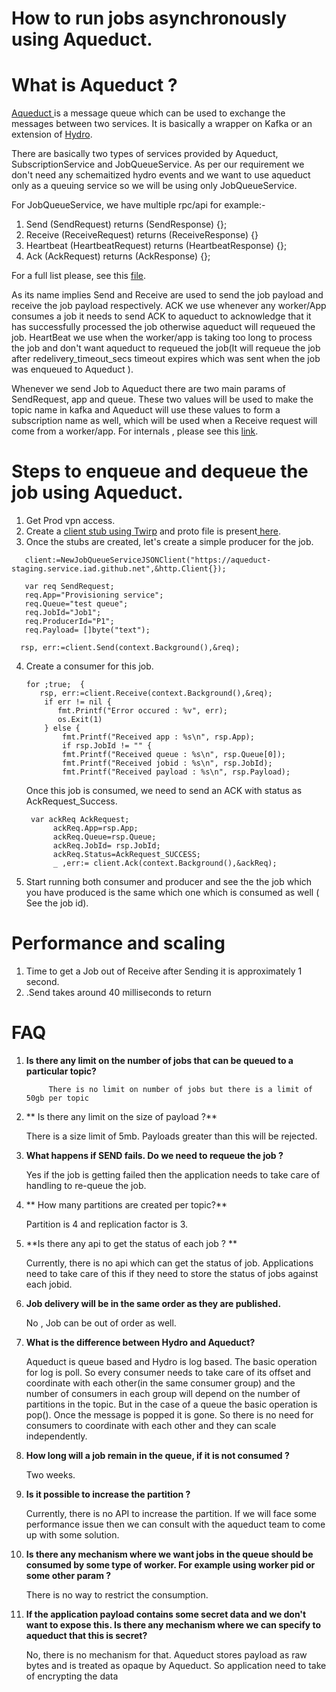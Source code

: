 # How to run jobs asynchronously using Aqueduct.


# What is Aqueduct ?

[Aqueduct ](https://github.com/github/aqueduct)is  a message queue which can be used  to exchange the messages between two services. It is basically a wrapper on Kafka or an extension of [Hydro](https://github.com/github/hydro).

There are basically two types of services provided by Aqueduct, SubscriptionService and  JobQueueService.  As per our requirement we don't need any schemaitized hydro events and we want to use aqueduct only  as a queuing service so we will be using only JobQueueService.

For JobQueueService, we have multiple rpc/api for example:-

 



1. Send (SendRequest) returns (SendResponse) {};
2. Receive (ReceiveRequest) returns (ReceiveResponse) {}
3. Heartbeat (HeartbeatRequest) returns (HeartbeatResponse) {};
4.  Ack (AckRequest) returns (AckResponse) {};

  For a full list please, see this [file](https://github.com/github/aqueduct/blob/master/proto/aqueduct/api/v1/api.proto).

As its name implies Send and Receive  are used to send the job payload and receive the job payload respectively. ACK we use whenever any worker/App consumes a job it needs to send ACK to aqueduct to acknowledge that it has successfully processed the job otherwise aqueduct will requeued the job. HeartBeat we use when the worker/app is taking too long to process the job and don't want aqueduct to requeued the job(It will requeue the job after redelivery_timeout_secs timeout expires which was sent when the job was enqueued to Aqueduct ).

Whenever we send Job to Aqueduct there are two main params of SendRequest, app and queue. These two values will be used to make the topic name in kafka and Aqueduct will use these values to form a subscription name as well, which will be used when a Receive request will come from a worker/app. For internals , please see this [link](https://github.com/github/aqueduct/blob/master/docs/design.md#job-queuing).


# Steps to enqueue and dequeue the job using Aqueduct.



1. Get Prod vpn access.
2. Create a [client stub using Twirp](https://twitchtv.github.io/twirp/docs/install.html) and proto file is present[ here](https://github.com/github/aqueduct/tree/master/proto/aqueduct/api/v1).
3. Once the stubs are created, let's create a simple producer for the job.

                  


```
   client:=NewJobQueueServiceJSONClient("https://aqueduct-staging.service.iad.github.net",&http.Client{});

   var req SendRequest;
   req.App="Provisioning service";
   req.Queue="test queue";
   req.JobId="Job1";
   req.ProducerId="P1";
   req.Payload= []byte("text");

  rsp, err:=client.Send(context.Background(),&req);

```



4. Create a consumer for this job. 

     


    ```
    for ;true;  {
       rsp, err:=client.Receive(context.Background(),&req);
        if err != nil {
           fmt.Printf("Error occured : %v", err);
           os.Exit(1)
     	} else {
            fmt.Printf("Received app : %s\n", rsp.App);
            if rsp.JobId != "" {
            fmt.Printf("Received queue : %s\n", rsp.Queue[0]);
            fmt.Printf("Received jobid : %s\n", rsp.JobId);
            fmt.Printf("Received payload : %s\n", rsp.Payload);
    ```



      


    Once this job is consumed, we need to send an ACK  with status as AckRequest_Success.


    ```
     var ackReq AckRequest;
     	  ackReq.App=rsp.App;
     	  ackReq.Queue=rsp.Queue;
     	  ackReq.JobId= rsp.JobId;
     	  ackReq.Status=AckRequest_SUCCESS;
     	  _ ,err:= client.Ack(context.Background(),&ackReq);
    ```


5. Start running both consumer and producer and see the the job which you have produced is the same which one which is consumed as well ( See the job id).

 

   


#  Performance and scaling 



1. Time to get a Job out of Receive after Sending it is approximately 1 second.
2. .Send takes around 40 milliseconds to return

       


# FAQ



1. **Is there any limit on the number of jobs that can be queued to a particular topic?**

            There is no limit on number of jobs but there is a limit of 50gb per topic 



2. ** Is there any limit on the size of  payload ?**

     There is a size limit of  5mb. Payloads greater than this will be rejected.

3. **What happens if SEND fails. Do we need to requeue the job ?**

     Yes if the job is getting failed then the application needs to take care of handling to  re-queue the job.

4. ** How many partitions are created per topic?**

     Partition is 4 and replication factor is 3.

5. **Is there any api to get the status of each job ?   **

    Currently, there is no api which can get the status of job. Applications need to take care of this if they need to store the status of jobs against each jobid.  

6. **Job delivery will be in the same order as they are published.**

     No , Job can be out of order as well.  

7. **What is the difference between Hydro and Aqueduct?**

    Aqueduct is queue based and Hydro is log based. The basic operation for log is poll. So every consumer needs to take care of its offset and coordinate with each other(in the same consumer group) and the number of consumers in each group will depend on the number of partitions in the topic. But in the case of a queue the basic operation is pop(). Once the message is popped it is gone. So there is no need for consumers to coordinate with each other and they can scale independently.  

8. **How long will a job remain in the queue, if it is not consumed ?**

    Two weeks.

9. **Is it possible to increase the partition ?**

    Currently, there is no API to increase the partition. If we will face some performance issue then we can consult with the aqueduct team to come up with some solution.

10. **Is there any  mechanism where we want jobs in the queue should be consumed by some type of worker. For example using worker pid or some other param ?**

    There is no way to restrict the consumption.

11. **If the application payload contains some secret data and we don't want to expose this. Is there any mechanism where we can specify to aqueduct that this is secret?**

    No, there is no mechanism for that. Aqueduct stores payload as raw bytes and is treated as opaque by Aqueduct. So application need to take of encrypting the data 


     


  
